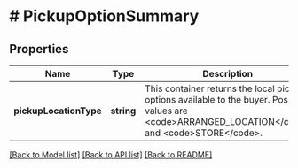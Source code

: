 # # PickupOptionSummary

## Properties

Name | Type | Description | Notes
------------ | ------------- | ------------- | -------------
**pickupLocationType** | **string** | This container returns the local pickup options available to the buyer. Possible values are &lt;code&gt;ARRANGED_LOCATION&lt;/code&gt; and &lt;code&gt;STORE&lt;/code&gt;. | [optional]

[[Back to Model list]](../../README.md#models) [[Back to API list]](../../README.md#endpoints) [[Back to README]](../../README.md)
